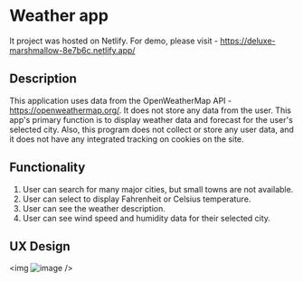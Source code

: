 # Weather app
It project was hosted on Netlify. For demo, please visit - https://deluxe-marshmallow-8e7b6c.netlify.app/

## Description
This application uses data from the OpenWeatherMap API - https://openweathermap.org/. It does not store any data from the user. This app's primary function is to display weather data and forecast for the user's selected city. Also, this program does not collect or store any user data, and it does not have any integrated tracking on cookies on the site. 

## Functionality
1. User can search for many major cities, but small towns are not available.
2. User can select to display Fahrenheit or Celsius temperature.
3. User can see the weather description.
4. User can see wind speed and humidity data for their selected city.

## UX Design
<img ![image](https://user-images.githubusercontent.com/94908451/184005913-d363b2f9-58f9-448b-ad0a-2da929cda340.png)
/>
